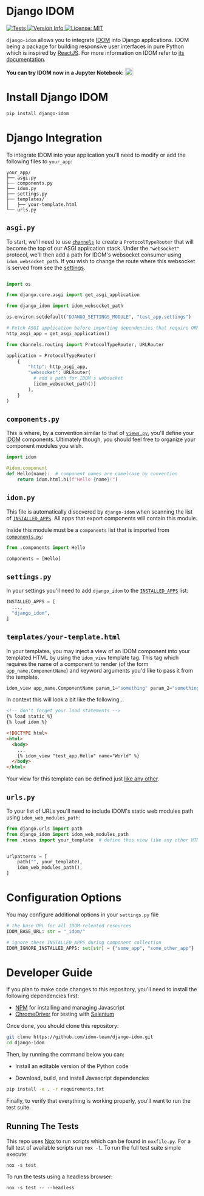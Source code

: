 # Django IDOM

<a href="https://github.com/idom-team/django-idom/actions?query=workflow%3ATest">
  <img alt="Tests" src="https://github.com/idom-team/django-idom/workflows/Test/badge.svg?event=push" />
</a>
<a href="https://pypi.python.org/pypi/django-idom">
  <img alt="Version Info" src="https://img.shields.io/pypi/v/idom.svg"/>
</a>
<a href="https://github.com/idom-team/django-idom/blob/main/LICENSE">
  <img alt="License: MIT" src="https://img.shields.io/badge/License-MIT-purple.svg">
</a>

`django-idom` allows you to integrate [IDOM](https://github.com/idom-team/idom) into
Django applications. IDOM being a package for building responsive user interfaces in
pure Python which is inspired by [ReactJS](https://reactjs.org/). For more information
on IDOM refer to [its documentation](https://idom-docs.herokuapp.com).

**You can try IDOM now in a Jupyter Notebook:**
<a
  target="_blank"
  href="https://mybinder.org/v2/gh/idom-team/idom-jupyter/main?filepath=notebooks%2Fintroduction.ipynb">
  <img
    alt="Binder"
    valign="bottom"
    height="21px"
    src="https://mybinder.org/badge_logo.svg"/>
</a>


# Install Django IDOM

```bash
pip install django-idom
```

# Django Integration

To integrate IDOM into your application you'll need to modify or add the following files to `your_app`:

```
your_app/
├── asgi.py
├── components.py
├── idom.py
├── settings.py
├── templates/
│   ├── your-template.html
└── urls.py
```

## `asgi.py`

To start, we'll need to use [`channels`](https://channels.readthedocs.io/en/stable/) to
create a `ProtocolTypeRouter` that will become the top of our ASGI application stack.
Under the `"websocket"` protocol, we'll then add a path for IDOM's websocket consumer
using `idom_websocket_path`. If you wish to change the route where this
websocket is served from see the [settings](#configuration-options).

```python

import os

from django.core.asgi import get_asgi_application

from django_idom import idom_websocket_path

os.environ.setdefault("DJANGO_SETTINGS_MODULE", "test_app.settings")

# Fetch ASGI application before importing dependencies that require ORM models.
http_asgi_app = get_asgi_application()

from channels.routing import ProtocolTypeRouter, URLRouter

application = ProtocolTypeRouter(
    {
        "http": http_asgi_app,
        "websocket": URLRouter(
          # add a path for IDOM's websocket
          [idom_websocket_path()]
        ),
    }
)
```

## `components.py`

This is where, by a convention similar to that of
[`views.py`](https://docs.djangoproject.com/en/3.2/topics/http/views/), you'll define
your [IDOM](https://github.com/idom-team/idom) components. Ultimately though, you should
feel free to organize your component modules you wish.

```python
import idom

@idom.component
def Hello(name):  # component names are camelcase by convention
    return idom.html.h1(f"Hello {name}!")
```

## `idom.py`

This file is automatically discovered by `django-idom` when scanning the list of
[`INSTALLED_APPS`](https://docs.djangoproject.com/en/3.2/ref/settings/#std:setting-INSTALLED_APPS).
All apps that export components will contain this module.

Inside this module must be a `components` list that is imported from
[`components.py`](#components.py):

```python
from .components import Hello

components = [Hello]
```

## `settings.py`

In your settings you'll need to add `django_idom` to the
[`INSTALLED_APPS`](https://docs.djangoproject.com/en/3.2/ref/settings/#std:setting-INSTALLED_APPS)
list:

```python
INSTALLED_APPS = [
  ...,
  "django_idom",
]
```

## `templates/your-template.html`

In your templates, you may inject a view of an IDOM component into your templated HTML
by using the `idom_view` template tag. This tag which requires the name of a component
to render (of the form `app_name.ComponentName`) and keyword arguments you'd like to
pass it from the template.

```python
idom_view app_name.ComponentName param_1="something" param_2="something-else"
```

In context this will look a bit like the following...

```html
<!-- don't forget your load statements -->
{% load static %}
{% load idom %}

<!DOCTYPE html>
<html>
  <body>
    ...
    {% idom_view "test_app.Hello" name="World" %}
  </body>
</html>
```

Your view for this template can be defined just
[like any other](https://docs.djangoproject.com/en/3.2/intro/tutorial03/#write-views-that-actually-do-something).

## `urls.py`

To your list of URLs you'll need to include IDOM's static web modules path using
`idom_web_modules_path`:

```python
from django.urls import path
from django_idom import idom_web_modules_path
from .views import your_template  # define this view like any other HTML template


urlpatterns = [
    path("", your_template),
    idom_web_modules_path(),
]
```

# Configuration Options

You may configure additional options in your `settings.py` file

```python
# the base URL for all IDOM-releated resources
IDOM_BASE_URL: str = "_idom/"

# ignore these INSTALLED_APPS during component collection
IDOM_IGNORE_INSTALLED_APPS: set[str] = {"some_app", "some_other_app"}
```

# Developer Guide

If you plan to make code changes to this repository, you'll need to install the
following dependencies first:

- [NPM](https://docs.npmjs.com/try-the-latest-stable-version-of-npm) for
  installing and managing Javascript
- [ChromeDriver](https://chromedriver.chromium.org/downloads) for testing with
  [Selenium](https://www.seleniumhq.org/)

Once done, you should clone this repository:

```bash
git clone https://github.com/idom-team/django-idom.git
cd django-idom
```

Then, by running the command below you can:

- Install an editable version of the Python code

- Download, build, and install Javascript dependencies

```bash
pip install -e . -r requirements.txt
```

Finally, to verify that everything is working properly, you'll want to run the test suite.

## Running The Tests

This repo uses [Nox](https://nox.thea.codes/en/stable/) to run scripts which can
be found in `noxfile.py`. For a full test of available scripts run `nox -l`. To run the full test suite simple execute:

```
nox -s test
```

To run the tests using a headless browser:

```
nox -s test -- --headless
```
